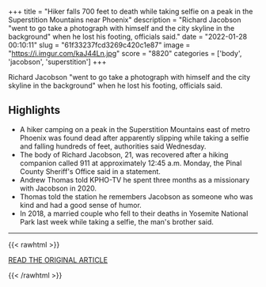 +++
title = "Hiker falls 700 feet to death while taking selfie on a peak in the Superstition Mountains near Phoenix"
description = "Richard Jacobson \"went to go take a photograph with himself and the city skyline in the background\" when he lost his footing, officials said."
date = "2022-01-28 00:10:11"
slug = "61f33237fcd3269c420c1e87"
image = "https://i.imgur.com/kaJ44Ln.jpg"
score = "8820"
categories = ['body', 'jacobson', 'superstition']
+++

Richard Jacobson \"went to go take a photograph with himself and the city skyline in the background\" when he lost his footing, officials said.

## Highlights

- A hiker camping on a peak in the Superstition Mountains east of metro Phoenix was found dead after apparently slipping while taking a selfie and falling hundreds of feet, authorities said Wednesday.
- The body of Richard Jacobson, 21, was recovered after a hiking companion called 911 at approximately 12:45 a.m. Monday, the Pinal County Sheriff's Office said in a statement.
- Andrew Thomas told KPHO-TV he spent three months as a missionary with Jacobson in 2020.
- Thomas told the station he remembers Jacobson as someone who was kind and had a good sense of humor.
- In 2018, a married couple who fell to their deaths in Yosemite National Park last week while taking a selfie, the man's brother said.

---

{{< rawhtml >}}
  <p class="article-category">
    <a target="_blank" href="https://www.cbsnews.com/news/richard-jacobson-fall-death-arizona-superstition-mountains/?ftag=CNM-00-10aac3a">READ THE ORIGINAL ARTICLE</a>
  </p>
{{< /rawhtml >}}
